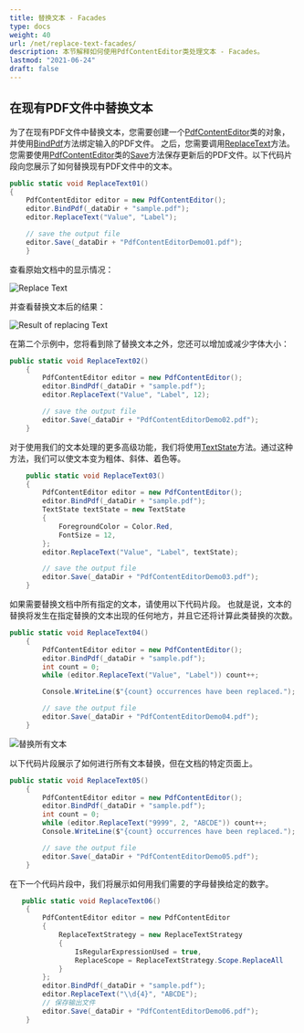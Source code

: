 ```yaml
---
title: 替换文本 - Facades
type: docs
weight: 40
url: /net/replace-text-facades/
description: 本节解释如何使用PdfContentEditor类处理文本 - Facades。
lastmod: "2021-06-24"
draft: false
---
```


## 在现有PDF文件中替换文本

为了在现有PDF文件中替换文本，您需要创建一个[PdfContentEditor](https://reference.aspose.com/pdf/net/aspose.pdf.facades/pdfcontenteditor)类的对象，并使用[BindPdf](https://reference.aspose.com/pdf/net/aspose.pdf.facades/facade/methods/bindpdf/index)方法绑定输入的PDF文件。 之后，您需要调用[ReplaceText](https://reference.aspose.com/pdf/net/aspose.pdf.facades/pdfcontenteditor/methods/replacetext/index)方法。您需要使用[PdfContentEditor](https://reference.aspose.com/pdf/net/aspose.pdf.facades/pdfcontenteditor)类的[Save](https://reference.aspose.com/pdf/net/aspose.pdf/document/methods/save)方法保存更新后的PDF文件。以下代码片段向您展示了如何替换现有PDF文件中的文本。

```csharp
public static void ReplaceText01()
{
    PdfContentEditor editor = new PdfContentEditor();
    editor.BindPdf(_dataDir + "sample.pdf");
    editor.ReplaceText("Value", "Label");

    // save the output file
    editor.Save(_dataDir + "PdfContentEditorDemo01.pdf");
    }
```

查看原始文档中的显示情况：

![Replace Text](replace_text1.png)

并查看替换文本后的结果：

![Result of replacing Text](replace_text2.png)

在第二个示例中，您将看到除了替换文本之外，您还可以增加或减少字体大小：
```csharp
public static void ReplaceText02()
    {
        PdfContentEditor editor = new PdfContentEditor();
        editor.BindPdf(_dataDir + "sample.pdf");
        editor.ReplaceText("Value", "Label", 12);

        // save the output file
        editor.Save(_dataDir + "PdfContentEditorDemo02.pdf");
    }
```

对于使用我们的文本处理的更多高级功能，我们将使用[TextState](https://reference.aspose.com/pdf/net/aspose.pdf.text/textstate)方法。通过这种方法，我们可以使文本变为粗体、斜体、着色等。

```csharp
    public static void ReplaceText03()
    {
        PdfContentEditor editor = new PdfContentEditor();
        editor.BindPdf(_dataDir + "sample.pdf");
        TextState textState = new TextState
        {
            ForegroundColor = Color.Red,
            FontSize = 12,
        };
        editor.ReplaceText("Value", "Label", textState);

        // save the output file
        editor.Save(_dataDir + "PdfContentEditorDemo03.pdf");
    }
```

如果需要替换文档中所有指定的文本，请使用以下代码片段。 也就是说，文本的替换将发生在指定替换的文本出现的任何地方，并且它还将计算此类替换的次数。

```csharp
public static void ReplaceText04()
    {
        PdfContentEditor editor = new PdfContentEditor();
        editor.BindPdf(_dataDir + "sample.pdf");
        int count = 0;
        while (editor.ReplaceText("Value", "Label")) count++;

        Console.WriteLine($"{count} occurrences have been replaced.");

        // save the output file
        editor.Save(_dataDir + "PdfContentEditorDemo04.pdf");
    }
```

![替换所有文本](replace_text3.png)

以下代码片段展示了如何进行所有文本替换，但在文档的特定页面上。

```csharp
public static void ReplaceText05()
    {
        PdfContentEditor editor = new PdfContentEditor();
        editor.BindPdf(_dataDir + "sample.pdf");
        int count = 0;
        while (editor.ReplaceText("9999", 2, "ABCDE")) count++;
        Console.WriteLine($"{count} occurrences have been replaced.");

        // save the output file
        editor.Save(_dataDir + "PdfContentEditorDemo05.pdf");
    }
```
在下一个代码片段中，我们将展示如何用我们需要的字母替换给定的数字。

```csharp
   public static void ReplaceText06()
    {
        PdfContentEditor editor = new PdfContentEditor
        {
            ReplaceTextStrategy = new ReplaceTextStrategy
            {
                IsRegularExpressionUsed = true,
                ReplaceScope = ReplaceTextStrategy.Scope.ReplaceAll
            }
        };
        editor.BindPdf(_dataDir + "sample.pdf");
        editor.ReplaceText("\\d{4}", "ABCDE");
        // 保存输出文件
        editor.Save(_dataDir + "PdfContentEditorDemo06.pdf");
    }
```